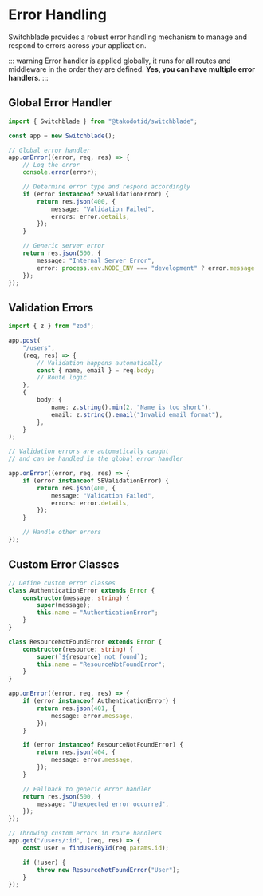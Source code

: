 # Error Handling

Switchblade provides a robust error handling mechanism to manage and respond to errors across your application.

::: warning
Error handler is applied globally, it runs for all routes and middleware in the order they are defined. **Yes, you can have multiple error handlers**.
:::

## Global Error Handler

```typescript
import { Switchblade } from "@takodotid/switchblade";

const app = new Switchblade();

// Global error handler
app.onError((error, req, res) => {
    // Log the error
    console.error(error);

    // Determine error type and respond accordingly
    if (error instanceof SBValidationError) {
        return res.json(400, {
            message: "Validation Failed",
            errors: error.details,
        });
    }

    // Generic server error
    return res.json(500, {
        message: "Internal Server Error",
        error: process.env.NODE_ENV === "development" ? error.message : "An unexpected error occurred",
    });
});
```

## Validation Errors

```typescript
import { z } from "zod";

app.post(
    "/users",
    (req, res) => {
        // Validation happens automatically
        const { name, email } = req.body;
        // Route logic
    },
    {
        body: {
            name: z.string().min(2, "Name is too short"),
            email: z.string().email("Invalid email format"),
        },
    }
);

// Validation errors are automatically caught
// and can be handled in the global error handler

app.onError((error, req, res) => {
    if (error instanceof SBValidationError) {
        return res.json(400, {
            message: "Validation Failed",
            errors: error.details,
        });
    }

    // Handle other errors
});
```

## Custom Error Classes

```typescript
// Define custom error classes
class AuthenticationError extends Error {
    constructor(message: string) {
        super(message);
        this.name = "AuthenticationError";
    }
}

class ResourceNotFoundError extends Error {
    constructor(resource: string) {
        super(`${resource} not found`);
        this.name = "ResourceNotFoundError";
    }
}

app.onError((error, req, res) => {
    if (error instanceof AuthenticationError) {
        return res.json(401, {
            message: error.message,
        });
    }

    if (error instanceof ResourceNotFoundError) {
        return res.json(404, {
            message: error.message,
        });
    }

    // Fallback to generic error handler
    return res.json(500, {
        message: "Unexpected error occurred",
    });
});

// Throwing custom errors in route handlers
app.get("/users/:id", (req, res) => {
    const user = findUserById(req.params.id);

    if (!user) {
        throw new ResourceNotFoundError("User");
    }
});
```
